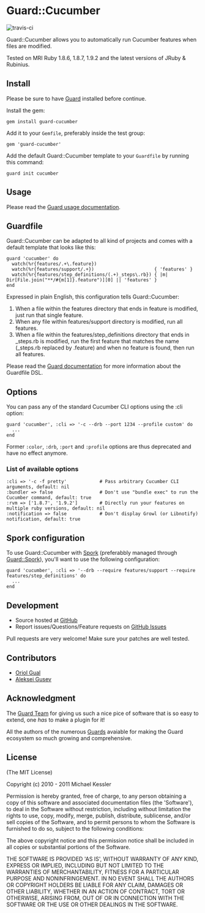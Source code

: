 # Guard::Cucumber

![travis-ci](http://travis-ci.org/netzpirat/guard-cucumber.png)

Guard::Cucumber allows you to automatically run Cucumber features when files are modified.

Tested on MRI Ruby 1.8.6, 1.8.7, 1.9.2 and the latest versions of JRuby & Rubinius.

## Install

Please be sure to have [Guard](https://github.com/guard/guard) installed before continue.

Install the gem:

    gem install guard-cucumber

Add it to your `Gemfile`, preferably inside the test group:

    gem 'guard-cucumber'

Add the default Guard::Cucumber template to your `Guardfile` by running this command:

    guard init cucumber

## Usage

Please read the [Guard usage documentation](https://github.com/guard/guard#readme).

## Guardfile

Guard::Cucumber can be adapted to all kind of projects and comes with a default template that looks like this:

    guard 'cucumber' do
      watch(%r{features/.+\.feature})
      watch(%r{features/support/.+})                      { 'features' }
      watch(%r{features/step_definitions/(.+)_steps\.rb}) { |m| Dir[File.join("**/#{m[1]}.feature")][0] || 'features' }
    end

Expressed in plain English, this configuration tells Guard::Cucumber:

1. When a file within the features directory that ends in feature is modified, just run that single feature.
2. When any file within features/support directory is modified, run all features.
3. When a file within the features/step_definitions directory that ends in \_steps.rb is modified,
run the first feature that matches the name (\_steps.rb replaced by .feature) and when no feature is found,
then run all features.

Please read the [Guard documentation](http://github.com/guard/guard#readme) for more information about the Guardfile DSL.

## Options

You can pass any of the standard Cucumber CLI options using the :cli option:

    guard 'cucumber', :cli => '-c --drb --port 1234 --profile custom' do
      ...
    end

Former `:color`, `:drb`, `:port` and `:profile` options are thus deprecated and have no effect anymore.

### List of available options

    :cli => '-c -f pretty'            # Pass arbitrary Cucumber CLI arguments, default: nil
    :bundler => false                 # Don't use "bundle exec" to run the Cucumber command, default: true
    :rvm => ['1.8.7', '1.9.2']        # Directly run your features on multiple ruby versions, default: nil
    :notification => false            # Don't display Growl (or Libnotify) notification, default: true

## Spork configuration

To use Guard::Cucumber with [Spork](https://github.com/timcharper/spork) (preferabbly managed through
[Guard::Spork](https://github.com/guard/guard-spork)), you'll want to use the following configuration:

    guard 'cucumber', :cli => '--drb --require features/support --require features/step_definitions' do
      ...
    end

## Development

- Source hosted at [GitHub](https://github.com/netzpirat/guard-cucumber)
- Report issues/Questions/Feature requests on [GitHub Issues](https://github.com/netzpirat/guard-cucumber/issues)

Pull requests are very welcome! Make sure your patches are well tested.

## Contributors

* [Oriol Gual](https://github.com/oriolgual)
* [Aleksei Gusev](https://github.com/hron)

## Acknowledgment

The [Guard Team](https://github.com/guard/guard/contributors) for giving us such a nice pice of software
that is so easy to extend, one *has* to make a plugin for it!

All the authors of the numerous [Guards](http://github.com/guard) avaiable for making the Guard ecosystem
so much growing and comprehensive.

## License

(The MIT License)

Copyright (c) 2010 - 2011 Michael Kessler

Permission is hereby granted, free of charge, to any person obtaining
a copy of this software and associated documentation files (the
'Software'), to deal in the Software without restriction, including
without limitation the rights to use, copy, modify, merge, publish,
distribute, sublicense, and/or sell copies of the Software, and to
permit persons to whom the Software is furnished to do so, subject to
the following conditions:

The above copyright notice and this permission notice shall be
included in all copies or substantial portions of the Software.

THE SOFTWARE IS PROVIDED 'AS IS', WITHOUT WARRANTY OF ANY KIND,
EXPRESS OR IMPLIED, INCLUDING BUT NOT LIMITED TO THE WARRANTIES OF
MERCHANTABILITY, FITNESS FOR A PARTICULAR PURPOSE AND NONINFRINGEMENT.
IN NO EVENT SHALL THE AUTHORS OR COPYRIGHT HOLDERS BE LIABLE FOR ANY
CLAIM, DAMAGES OR OTHER LIABILITY, WHETHER IN AN ACTION OF CONTRACT,
TORT OR OTHERWISE, ARISING FROM, OUT OF OR IN CONNECTION WITH THE
SOFTWARE OR THE USE OR OTHER DEALINGS IN THE SOFTWARE.
